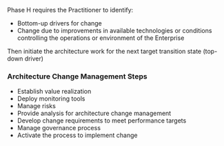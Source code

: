Phase H requires the Practitioner to identify:

* Bottom-up drivers for change
* Change due to improvements in available technologies or conditions controlling the operations or environment of the Enterprise

Then initiate the architecture work for the next target transition state (top-down driver)

### Architecture Change Management Steps

* Establish value realization
* Deploy monitoring tools
* Manage risks
* Provide analysis for architecture change management
* Develop change requirements to meet performance targets 
* Manage governance process 
* Activate the process to implement change
